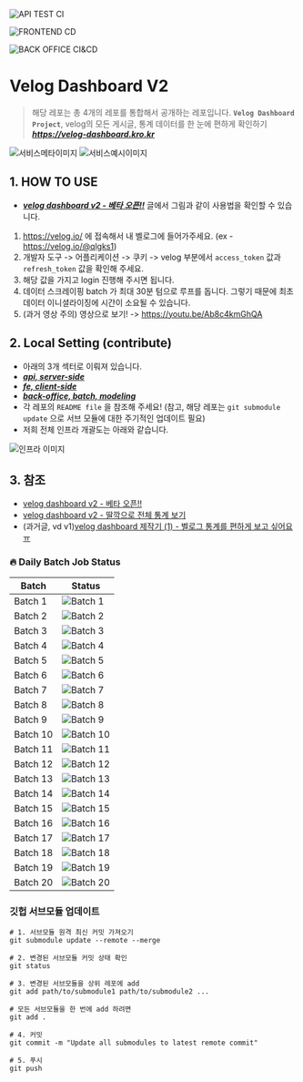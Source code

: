 ![API TEST CI](https://img.shields.io/github/actions/workflow/status/Check-Data-Out/velog-dashboard-v2-api/test-ci.yaml?branch=main&label=API%20Test%20CI&style=for-the-badge&logo=nodedotjs&color=5A9AFD)

![FRONTEND CD](https://img.shields.io/github/actions/workflow/status/Check-Data-Out/velog-dashboard-v2-fe/docker-publish.yaml?branch=main&label=Frontend%20CD&style=for-the-badge&logo=nextdotjs&logoColor=white&color=000000)

![BACK OFFICE CI&CD](https://img.shields.io/github/actions/workflow/status/Check-Data-Out/velog-dashboard-v2-back-office/test-ci.yaml?branch=main&label=Back%20Office%20CI%2FCD&style=for-the-badge&logo=python&logoColor=white&color=3776AB)

# Velog Dashboard V2

> 해당 레포는 총 4개의 레포를 통합해서 공개하는 레포입니다.
> **`Velog Dashboard Project`**, velog의 모든 게시글, 통계 데이터를 한 눈에 편하게 확인하기
> ***https://velog-dashboard.kro.kr***

![서비스메타이미지](https://velog-dashboard.kro.kr/opengraph-image.png)
![서비스예시이미지](https://velog.velcdn.com/images/qlgks1/post/d2e824ed-2d25-4292-83ac-167efb2af50f/image.png)

## 1. HOW TO USE

- **_[velog dashboard v2 - 베타 오픈!!](https://velog.io/@qlgks1/velog-dashboard-v2-%EB%B2%A0%ED%83%80-%EC%98%A4%ED%94%88-%EA%B7%B8%EB%A6%AC%EA%B3%A0-%EA%B5%AC%EC%9D%B8)_** 글에서 그림과 같이 사용법을 확인할 수 있습니다.

1. https://velog.io/ 에 접속해서 내 벨로그에 들어가주세요. (ex - https://velog.io/@qlgks1)
2. 개발자 도구 -> 어플리케이션 -> 쿠키 -> velog 부분에서 `access_token` 값과 `refresh_token` 값을 확인해 주세요.
3. 해당 값을 가지고 login 진행해 주시면 됩니다.
4. 데이터 스크레이핑 batch 가 최대 30분 텀으로 루프를 돕니다. 그렇기 때문에 최초 데이터 이니셜라이징에 시간이 소요될 수 있습니다.
5. (과거 영상 주의) 영상으로 보기! -> https://youtu.be/Ab8c4kmGhQA

## 2. Local Setting (contribute)

- 아래의 3개 섹터로 이뤄져 있습니다.
- **_[api, server-side](https://github.com/Check-Data-Out/velog-dashboard-v2-api)_**
- **_[fe, client-side](https://github.com/Check-Data-Out/velog-dashboard-v2-fe)_**
- **_[back-office, batch, modeling](https://github.com/Check-Data-Out/velog-dashboard-v2-back-office)_**
- 각 레포의 `README file` 을 참조해 주세요! (참고, 해당 레포는 `git submodule update` 으로 서브 모듈에 대한 주기적인 업데이트 필요)
- 저희 전체 인프라 개괄도는 아래와 같습니다.

![인프라 이미지](https://velog.velcdn.com/images/qlgks1/post/8b446ed9-7b56-43f7-a161-e5e8c562a3ef/image.png)

## 3. 참조

- [velog dashboard v2 - 베타 오픈!!](https://velog.io/@qlgks1/velog-dashboard-v2-%EB%B2%A0%ED%83%80-%EC%98%A4%ED%94%88-%EA%B7%B8%EB%A6%AC%EA%B3%A0-%EA%B5%AC%EC%9D%B8)
- [velog dashboard v2 - 딸깍으로 전체 통계 보기](https://velog.io/@qlgks1/velog-dashboard-v2-%EB%94%B8%EA%B9%8D%EC%9C%BC%EB%A1%9C-%EC%A0%84%EC%B2%B4-%ED%86%B5%EA%B3%84-%EB%B3%B4%EA%B8%B0)
- (과거글, vd v1)[velog dashboard 제작기 (1) - 벨로그 통계를 편하게 보고 싶어요 ㅠ](https://velog.io/@qlgks1/velog-dashboard-%EC%A0%9C%EC%9E%91%EA%B8%B0-%EB%B2%A8%EB%A1%9C%EA%B7%B8-%ED%86%B5%EA%B3%84%EB%A5%BC-%ED%8E%B8%ED%95%98%EA%B2%8C-%EB%B3%B4%EA%B3%A0-%EC%8B%B6%EC%96%B4%EC%9A%94-%E3%85%A0)

### 🔥 Daily Batch Job Status

| Batch    | Status                                                                                                                                                                                                                     |
| -------- | -------------------------------------------------------------------------------------------------------------------------------------------------------------------------------------------------------------------------- |
| Batch 1  | ![Batch 1](https://img.shields.io/github/actions/workflow/status/Check-Data-Out/velog-dashboard-v2-back-office/run-daily-aggre-set1.yaml?branch=main&label=Batch%201&style=flat-square&logo=githubactions&color=8A2BE2)    |
| Batch 2  | ![Batch 2](https://img.shields.io/github/actions/workflow/status/Check-Data-Out/velog-dashboard-v2-back-office/run-daily-aggre-set2.yaml?branch=main&label=Batch%202&style=flat-square&logo=githubactions&color=8A2BE2)    |
| Batch 3  | ![Batch 3](https://img.shields.io/github/actions/workflow/status/Check-Data-Out/velog-dashboard-v2-back-office/run-daily-aggre-set3.yaml?branch=main&label=Batch%203&style=flat-square&logo=githubactions&color=8A2BE2)    |
| Batch 4  | ![Batch 4](https://img.shields.io/github/actions/workflow/status/Check-Data-Out/velog-dashboard-v2-back-office/run-daily-aggre-set4.yaml?branch=main&label=Batch%204&style=flat-square&logo=githubactions&color=8A2BE2)    |
| Batch 5  | ![Batch 5](https://img.shields.io/github/actions/workflow/status/Check-Data-Out/velog-dashboard-v2-back-office/run-daily-aggre-set5.yaml?branch=main&label=Batch%205&style=flat-square&logo=githubactions&color=8A2BE2)    |
| Batch 6  | ![Batch 6](https://img.shields.io/github/actions/workflow/status/Check-Data-Out/velog-dashboard-v2-back-office/run-daily-aggre-set6.yaml?branch=main&label=Batch%206&style=flat-square&logo=githubactions&color=8A2BE2)    |
| Batch 7  | ![Batch 7](https://img.shields.io/github/actions/workflow/status/Check-Data-Out/velog-dashboard-v2-back-office/run-daily-aggre-set7.yaml?branch=main&label=Batch%207&style=flat-square&logo=githubactions&color=8A2BE2)    |
| Batch 8  | ![Batch 8](https://img.shields.io/github/actions/workflow/status/Check-Data-Out/velog-dashboard-v2-back-office/run-daily-aggre-set8.yaml?branch=main&label=Batch%208&style=flat-square&logo=githubactions&color=8A2BE2)    |
| Batch 9  | ![Batch 9](https://img.shields.io/github/actions/workflow/status/Check-Data-Out/velog-dashboard-v2-back-office/run-daily-aggre-set9.yaml?branch=main&label=Batch%209&style=flat-square&logo=githubactions&color=8A2BE2)    |
| Batch 10 | ![Batch 10](https://img.shields.io/github/actions/workflow/status/Check-Data-Out/velog-dashboard-v2-back-office/run-daily-aggre-set10.yaml?branch=main&label=Batch%2010&style=flat-square&logo=githubactions&color=8A2BE2) |
| Batch 11 | ![Batch 11](https://img.shields.io/github/actions/workflow/status/Check-Data-Out/velog-dashboard-v2-back-office/run-daily-aggre-set11.yaml?branch=main&label=Batch%2011&style=flat-square&logo=githubactions&color=8A2BE2) |
| Batch 12 | ![Batch 12](https://img.shields.io/github/actions/workflow/status/Check-Data-Out/velog-dashboard-v2-back-office/run-daily-aggre-set12.yaml?branch=main&label=Batch%2012&style=flat-square&logo=githubactions&color=8A2BE2) |
| Batch 13 | ![Batch 13](https://img.shields.io/github/actions/workflow/status/Check-Data-Out/velog-dashboard-v2-back-office/run-daily-aggre-set13.yaml?branch=main&label=Batch%2013&style=flat-square&logo=githubactions&color=8A2BE2) |
| Batch 14 | ![Batch 14](https://img.shields.io/github/actions/workflow/status/Check-Data-Out/velog-dashboard-v2-back-office/run-daily-aggre-set14.yaml?branch=main&label=Batch%2014&style=flat-square&logo=githubactions&color=8A2BE2) |
| Batch 15 | ![Batch 15](https://img.shields.io/github/actions/workflow/status/Check-Data-Out/velog-dashboard-v2-back-office/run-daily-aggre-set15.yaml?branch=main&label=Batch%2015&style=flat-square&logo=githubactions&color=8A2BE2) |
| Batch 16 | ![Batch 16](https://img.shields.io/github/actions/workflow/status/Check-Data-Out/velog-dashboard-v2-back-office/run-daily-aggre-set16.yaml?branch=main&label=Batch%2016&style=flat-square&logo=githubactions&color=8A2BE2) |
| Batch 17 | ![Batch 17](https://img.shields.io/github/actions/workflow/status/Check-Data-Out/velog-dashboard-v2-back-office/run-daily-aggre-set17.yaml?branch=main&label=Batch%2017&style=flat-square&logo=githubactions&color=8A2BE2) |
| Batch 18 | ![Batch 18](https://img.shields.io/github/actions/workflow/status/Check-Data-Out/velog-dashboard-v2-back-office/run-daily-aggre-set18.yaml?branch=main&label=Batch%2018&style=flat-square&logo=githubactions&color=8A2BE2) |
| Batch 19 | ![Batch 19](https://img.shields.io/github/actions/workflow/status/Check-Data-Out/velog-dashboard-v2-back-office/run-daily-aggre-set19.yaml?branch=main&label=Batch%2019&style=flat-square&logo=githubactions&color=8A2BE2) |
| Batch 20 | ![Batch 20](https://img.shields.io/github/actions/workflow/status/Check-Data-Out/velog-dashboard-v2-back-office/run-daily-aggre-set20.yaml?branch=main&label=Batch%2020&style=flat-square&logo=githubactions&color=8A2BE2) |


### 깃헙 서브모듈 업데이트

```shell
# 1. 서브모듈 원격 최신 커밋 가져오기
git submodule update --remote --merge

# 2. 변경된 서브모듈 커밋 상태 확인
git status

# 3. 변경된 서브모듈을 상위 레포에 add
git add path/to/submodule1 path/to/submodule2 ...

# 모든 서브모듈을 한 번에 add 하려면
git add .

# 4. 커밋
git commit -m "Update all submodules to latest remote commit"

# 5. 푸시
git push
```